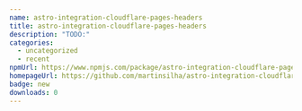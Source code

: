 ```yaml
---
name: astro-integration-cloudflare-pages-headers
title: astro-integration-cloudflare-pages-headers
description: "TODO:"
categories:
  - uncategorized
  - recent
npmUrl: https://www.npmjs.com/package/astro-integration-cloudflare-pages-headers
homepageUrl: https://github.com/martinsilha/astro-integration-cloudflare-pages-headers
badge: new
downloads: 0
---
```

